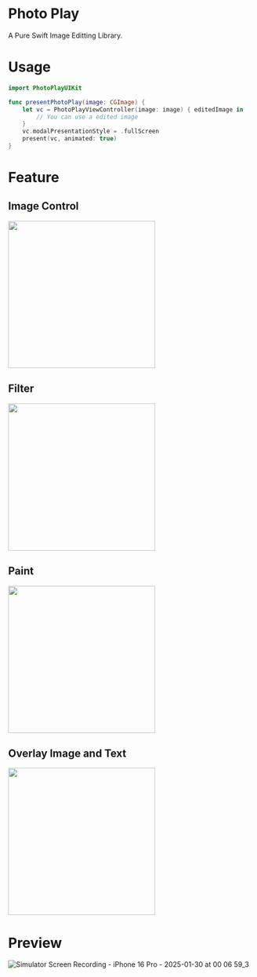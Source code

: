 # Photo Play
A Pure Swift Image Editting Library.

# Usage
```swift
import PhotoPlayUIKit

func presentPhotoPlay(image: CGImage) {
    let vc = PhotoPlayViewController(image: image) { editedImage in
        // You can use a edited image
    }
    vc.modalPresentationStyle = .fullScreen
    present(vc, animated: true)
}
```

# Feature
## Image Control
<img src="https://github.com/user-attachments/assets/28ef74f0-98b9-4540-bd2f-363764f66d92" width=300 />

## Filter
<img src="https://github.com/user-attachments/assets/4a00698f-0c75-4858-8973-011a9c66ce79" width=300 />

## Paint
<img src="https://github.com/user-attachments/assets/c5b73673-bdaa-4741-8687-b10e59a8a6ef" width=300 />

## Overlay Image and Text
<img src="https://github.com/user-attachments/assets/6fa510aa-a760-45fd-bda0-4cdc28911f35" width=300 />

# Preview
![Simulator Screen Recording - iPhone 16 Pro - 2025-01-30 at 00 06 59_3](https://github.com/user-attachments/assets/d49ce939-47be-4fbb-a9b3-aee88b47b77e)
